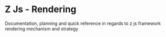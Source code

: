 # Z Js - Rendering

Documentation, planning and quick reference in regards to z js framework rendering mechanism and strategy